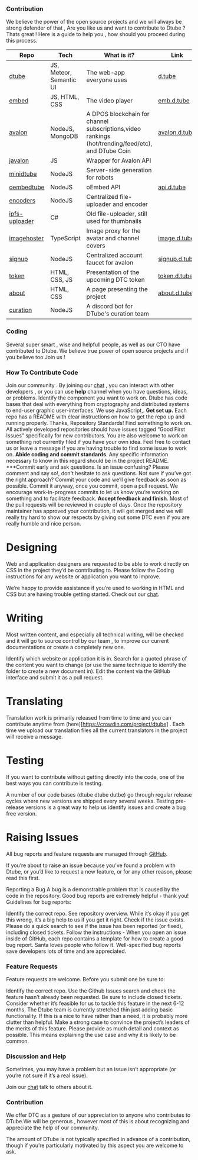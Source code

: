 ### Contribution
We believe the power of the open source projects and we will always be strong defender of that , Are you like us and want to contribute to Dtube ? Thats great ! Here is a guide to help you , how should you proceed during this process.

|Repo|Tech|What is it?|Link|
|---|---|---|---|
|[dtube](https://github.com/dtube/dtube)|JS, Meteor, Semantic UI|The web-app everyone uses|[d.tube](https://d.tube)|
|[embed](https://github.com/dtube/embed)|JS, HTML, CSS|The video player|[emb.d.tube](https://emb.d.tube/#!/alokkumar121/Qmb2YtaokLVPgXGG6tzDV663SXLfXz1Q2tNJ2ZWb4Nfnqo)|
|[avalon](https://github.com/dtube/avalon)|NodeJS, MongoDB|A DPOS blockchain for channel subscriptions,video rankings (hot/trending/feed/etc), and DTube Coin|[avalon.d.tube](https://avalon.d.tube/trending)|
|[javalon](https://github.com/dtube/javalon)|JS|Wrapper for Avalon API|   |
|[minidtube](https://github.com/dtube/minidtube)|NodeJS|Server-side generation for robots|   |
|[oembedtube](https://github.com/dtube/oembedtube)|NodeJS|oEmbed API|[api.d.tube](https://api.d.tube/oembed?url=https://d.tube/v/clixmoney/h1sh3h82tn5)|
|[encoders](https://github.com/dtube/encoders)|NodeJS|Centralized file-uploader and encoder|   |
|[ipfs-uploader](https://github.com/dtube/ipfs-uploader)|C#|Old file-uploader, still used for thumbnails|   |
|[imagehoster](https://github.com/dtube/imagehoster)|TypeScript|Image proxy for the avatar and channel covers|[image.d.tube](https://image.d.tube/u/heimindanger/avatar/)|
|[signup](https://github.com/dtube/signup)|NodeJS|Centralized account faucet for avalon|[signup.d.tube](https://signup.d.tube)|
|[token](https://github.com/dtube/token)|HTML, CSS, JS|Presentation of the upcoming DTC token|[token.d.tube](https://token.d.tube)|
|[about](https://github.com/dtube/about)|HTML, CSS|A page presenting the project|[about.d.tube](https://about.d.tube)|
|[curation](https://github.com/dtube/dtube-curation)|NodeJS|A discord bot for DTube's curation team||

### Coding
Several super smart , wise and helpfull people, as well as our CTO have contributed to Dtube. We believe true power of open source projects and if you believe too Join us !

### How To Contribute Code
Join our community . By joining our [chat](https://discord.gg/BcTr97) , you can interact with other developers , or you can use **help** channel when you have questions, ideas, or problems.
Identify the component you want to work on. Dtube  has code bases that deal with everything from cryptography and distributed systems to end-user graphic user-interfaces. We use  JavaScript,. 
**Get set up.** Each repo has a README with clear instructions on how to get the repo up and running properly. Thanks, Repository Standards!
Find something to work on. All actively developed repositories should have issues tagged “Good First Issues” specifically for new contributors. You are also welcome to work on something not currently filed if you have your own idea. Feel free to contact us or leave a message if you are having trouble to find some issue to work on.
**Abide coding and commit standards**. Any specific information necessary to know in this regard should be in the project README.
***Commit early and ask questions. Is an issue confusing? Please comment and say so!, don't hesitate to ask questions. Not sure if you’ve got the right approach? Commit your code and we’ll give feedback as soon as possible. Commit it anyway, once you commit, open a pull request. We encourage work-in-progress commits to let us know you’re working on something and to facilitate feedback.
**Accept feedback and finish**. Most of the pull requests will be reviewed in couple of days. Once the repository maintainer has approved your contribution, it will get merged and we will really try hard to show our respects by giving out some DTC even if you are really humble and nice person.
# Designing
Web and application designers are requested to be able to work directly on CSS in the project they’d be contributing to. Please follow the Coding instructions for any website or application you want to improve.

We’re happy to provide assistance if you’re used to working in HTML and CSS but are having trouble getting started. Check out our [chat](https://discord.gg/BcTr9).

# Writing
Most written content, and especially all technical writing, will be checked and it will go to source control by our team , to improve our current documentations or create a completely new one.

Identify which website or application it is in.
Search for a quoted phrase of the content you want to change (or use the same technique to identify the folder to create a new document in).
Edit the content via the GitHub interface and submit it as a pull request.
# Translating
Translation work is primarily released from time to time and you can contribute anytime from (here)[https://crowdin.com/project/dtube] . Each time we upload our translation files all the current translators in the project will receive a message.

# Testing
If you want to contribute without getting directly into the code, one of the best ways you can contribute is testing.

A number of our code bases (dtube dtube dutbe) go through regular release cycles where new versions are shipped every several weeks. Testing pre-release versions is a great way to help us identify issues and create a bug free version.



# Raising Issues
All bug reports and feature requests are managed through [GitHub](https://github.com/dtube).

If you’re about to raise an issue because you’ve found a problem with Dtube, or you’d like to request a new feature, or for any other reason, please read this first.

Reporting a Bug
A bug is a demonstrable problem that is caused by the code in the repository. Good bug reports are extremely helpful - thank you! Guidelines for bug reports:

Identify the correct repo. See repository overview. While it’s okay if you get this wrong, it’s a big help to us if you get it right.
Check if the issue exists. Please do a quick search to see if the issue has been reported (or fixed), including closed tickets.
Follow the instructions - When you open an issue inside of GitHub, each repo contains a template for how to create a good bug report. Santa loves people who follow it.
Well-specified bug reports save developers lots of time and are appreciated.

### Feature Requests
Feature requests are welcome. Before you submit one be sure to:

Identify the correct repo.
Use the Github Issues search and check the feature hasn’t already been requested. Be sure to include closed tickets.
Consider whether it’s feasible for us to tackle this feature in the next 6-12 months. The Dtube team is currently stretched thin just adding basic functionality. If this is a nice to have rather than a need, it is probably more clutter than helpful.
Make a strong case to convince the project’s leaders of the merits of this feature. Please provide as much detail and context as possible. This means explaining the use case and why it is likely to be common.
### Discussion and Help
Sometimes, you may have a problem but an issue isn’t appropriate (or you’re not sure if it’s a real issue).

Join our [chat](https://discord.gg/dtube) talk to others about it.

### Contribution
We offer DTC as a gesture of our appreciation to anyone who contributes to DTube.We will be generous , however most of this is about recognizing and appreciate the help of our community.

The amount of DTube is not typically specified in advance of a contribution, though if you’re particularly motivated by this aspect you are welcome to ask.
